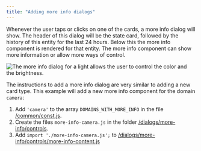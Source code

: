 ```yaml
---
title: "Adding more info dialogs"
---
```


Whenever the user taps or clicks on one of the cards, a more info dialog will show. The header of this dialog will be the state card, followed by the history of this entity for the last 24 hours. Below this the more info component is rendered for that entity. The more info component can show more information or allow more ways of control.

<img
  src='/img/en/frontend/frontend-more-info-light.png'
  alt='The more info dialog for a light allows the user to control the color and the brightness.'
/>

The instructions to add a more info dialog are very similar to adding a new card type. This example will add a new more info component for the domain `camera`:

 1. Add `'camera'` to the array `DOMAINS_WITH_MORE_INFO` in the file [/common/const.js](https://github.com/home-assistant/home-assistant-polymer/blob/master/src/common/const.js).
 2. Create the files `more-info-camera.js` in the folder [/dialogs/more-info/controls](https://github.com/home-assistant/home-assistant-polymer/tree/master/src/dialogs/more-info/controls).
 3. Add `import './more-info-camera.js';` to [/dialogs/more-info/controls/more-info-content.js](https://github.com/home-assistant/home-assistant-polymer/blob/master/src/dialogs/more-info/controls/more-info-content.js)

